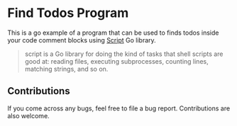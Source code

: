 # Find Todos Program

This is a go example of a program that can be used to finds todos inside your
code comment blocks using [Script](https://github.com/bitfield/script) Go library.

> script is a Go library for doing the kind of tasks that shell scripts are good at: reading files, executing subprocesses, counting lines, matching strings, and so on.

## Contributions

If you come across any bugs, feel free to file a bug report. Contributions are
also welcome.
